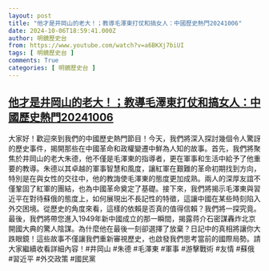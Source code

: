 ```yaml
---
layout: post
title: "他才是井岡山的老大！；教導毛澤東打仗和搞女人：中國歷史熱門20241006"
date: 2024-10-06T18:59:41.000Z
author: 明鏡歷史台
from: https://www.youtube.com/watch?v=a6BKXj7biUI
tags: [ 明鏡歷史台 ]
comments: True
categories: [ 明鏡歷史台 ]
---
```

<!--1728241181000-->
[他才是井岡山的老大！；教導毛澤東打仗和搞女人：中國歷史熱門20241006](https://www.youtube.com/watch?v=a6BKXj7biUI)
------

<div>
大家好！歡迎來到我們的中國歷史熱門節目！今天，我們將深入探討幾個令人驚訝的歷史事件，揭開那些在中國革命和政權變遷中鮮為人知的故事。首先，我們將聚焦於井岡山的老大朱德，他不僅是毛澤東的指導者，更在軍事和生活中給予了他重要的教導。朱德以其卓越的軍事智慧和風度，讓紅軍在艱難的革命初期找到方向，特別是在與女性的交往中，他的教誨使毛澤東的態度更加成熟。兩人的深厚友誼不僅鞏固了紅軍的團結，也為中國革命奠定了基礎。接下來，我們將揭示毛澤東與習近平在對待蘇俄的態度上，如何展現出不長記性的特徵，這讓中國在某些時刻陷入外交困境。從歷史的角度來看，這樣的依賴是否真的值得信賴？我們將一探究竟。最後，我們將帶您進入1949年新中國成立的那一瞬間，揭露蒋介石密謀轟炸北京開國大典的驚人陰謀。為什麼他在最後一刻卻選擇了放棄？日記中的真相將讓你大跌眼鏡！這些故事不僅讓我們重新審視歷史，也啟發我們思考當前的國際局勢。請大家繼續收看詳細內容！#井岡山 #朱德 #毛澤東 #軍事 #游擊戰術 #友情 #蘇俄 #習近平 #外交政策 #國民黨
</div>

